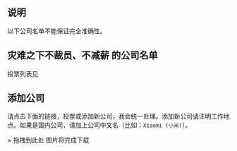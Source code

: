 ## 说明

以下公司名单不能保证完全准确性。

## 灾难之下不裁员、不减薪 的公司名单


投票列表见

## 添加公司

请点击下面的链接，投票或添加新公司，我会统一处理。添加新公司请注明工作地点。如果是国内公司，请加上公司中文名（比如：`Xiaomi (小米)`）。

×
拖拽到此处
图片将完成下载
